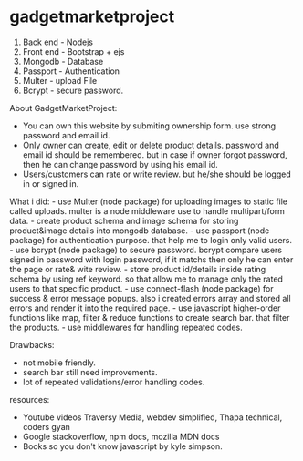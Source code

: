 # gadgetmarketproject

1. Back end - Nodejs
2. Front end - Bootstrap + ejs
3. Mongodb - Database
4. Passport - Authentication
5. Multer - upload File
6. Bcrypt - secure password.


About GadgetMarketProject:
  - You can own this website by submiting ownership form. use strong password and email id. 
  - Only owner can create, edit or delete product details. password and email id should be remembered. but in case if owner forgot password, then he can change password by using his email id.
  - Users/customers can rate or write review. but he/she should be logged in or signed in.
  
  What i did:
     - use Multer (node package) for uploading images to static file called uploads. multer is a node middleware use to handle multipart/form data. 
     - create product schema and image schema for storing product&image details into mongodb database.
     - use passport (node package) for authentication purpose. that help me to login only valid users.
     - use bcrypt (node package) to secure password. bcrypt compare users signed in password with login password, if it matchs then only he can enter the page or rate& wite review.
     - store product id/details inside rating schema by using ref keyword. so that allow me to manage only the rated users to that specific product.
     - use connect-flash (node package) for success & error message popups. also i created errors array and stored all errors and render it into the required page.
     - use javascript higher-order functions like map, filter & reduce functions to create search bar. that filter the products.
     - use middlewares for handling repeated codes.
 
 Drawbacks:
  - not mobile friendly.
  - search bar still need improvements.
  - lot of repeated validations/error handling codes.
  
  resources:
   - Youtube videos
       Traversy Media,
       webdev simplified,
       Thapa technical,
       coders gyan
   - Google
      stackoverflow,
      npm docs,
      mozilla MDN docs
  - Books
      so you don't know javascript by kyle simpson.
      
  
